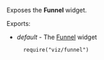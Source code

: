 Exposes the **Funnel** widget.

Exports:

- *default* - The [Funnel](/api-reference/20%20Data%20Visualization%20Widgets/dxFunnel '/Documentation/ApiReference/Data_Visualization_Widgets/dxFunnel/') widget

        require("viz/funnel")


